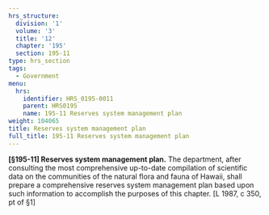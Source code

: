 ```yaml
---
hrs_structure:
  division: '1'
  volume: '3'
  title: '12'
  chapter: '195'
  section: 195-11
type: hrs_section
tags:
  - Government
menu:
  hrs:
    identifier: HRS_0195-0011
    parent: HRS0195
    name: 195-11 Reserves system management plan
weight: 104065
title: Reserves system management plan
full_title: 195-11 Reserves system management plan
---
```

**[§195-11] Reserves system management plan.** The department, after consulting the most comprehensive up-to-date compilation of scientific data on the communities of the natural flora and fauna of Hawaii, shall prepare a comprehensive reserves system management plan based upon such information to accomplish the purposes of this chapter. [L 1987, c 350, pt of §1]